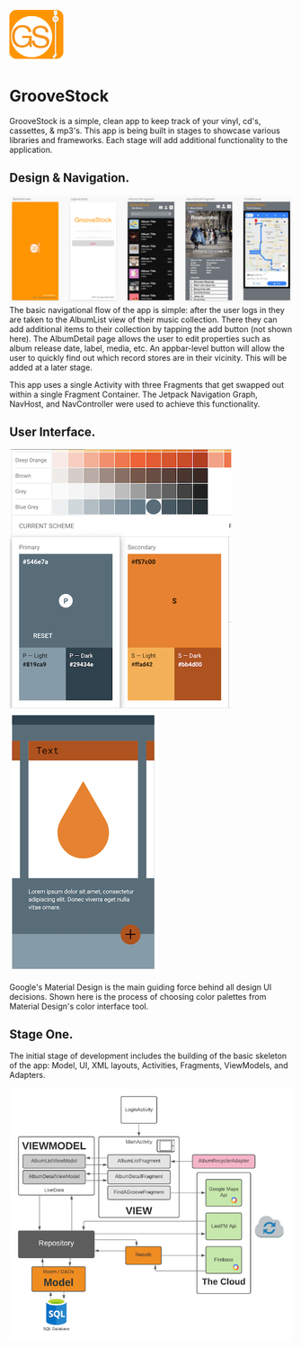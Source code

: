![groovestock applogo](images/groovestock_applogo.png)
# GrooveStock
GrooveStock is a simple, clean app to keep track of your vinyl, cd's, cassettes, & mp3's. This app is being built in stages to showcase various libraries and frameworks. Each stage will add additional functionality to the application.

## Design & Navigation.
![groovestock wireframe](images/groovestock_wireframe.png)
The basic navigational flow of the app is simple: after the user logs in they are taken to the AlbumList view of their music collection. There they can add additional items to their collection by tapping the add button (not shown here). The AlbumDetail page allows the user to edit properties such as album release date, label, media, etc. An appbar-level button will allow the user to quickly find out which record stores are in their vicinity. This will be added at a later stage.

This app uses a single Activity with three Fragments that get swapped out within a single Fragment Container. The Jetpack Navigation Graph, NavHost, and NavController were used to achieve this functionality.

## User Interface.
![groovestock material themes](images/groovestock_materialthemes.png) ![groovestock_color demo](images/groovestock_materialdemo.png)

Google's Material Design is the main guiding force behind all design UI decisions. Shown here is the process of choosing color palettes from Material Design's color interface tool.

## Stage One.
The initial stage of development includes the building of the basic skeleton of the app: Model, UI, XML layouts, Activities, Fragments, ViewModels, and Adapters. 


![groovestock architecture](images/groovestock_architecture.png)


